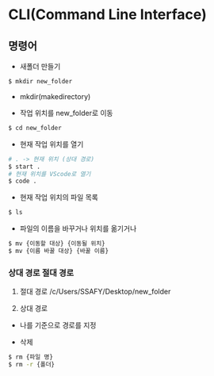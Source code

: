 # CLI(Command Line Interface)
## 명령어
- 새폴더 만들기
```bash
$ mkdir new_folder
```
- mkdir(makedirectory)

- 작업 위치를 new_folder로 이동
```bash
$ cd new_folder
```

- 현재 작업 위치를 열기
```bash
# . -> 현재 위치 (상대 경로)
$ start .
# 현재 위치를 VScode로 열기
$ code .
```

- 현재 작업 위치의 파일 목록
```bash
$ ls
```

- 파일의 이름을 바꾸거나 위치를 옮기거나
```bash
$ mv {이동할 대상} {이동될 위치}
$ mv {이름 바꿀 대상} {바꿀 이름}
```

### 상대 경로 절대 경로
1. 절대 경로
/c/Users/SSAFY/Desktop/new_folder

2. 상대 경로
- 나를 기준으로 경로를 지정

- 삭제
```bash
$ rm {파일 명}
$ rm -r {폴더}
```